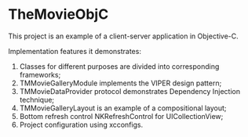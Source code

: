 # TheMovieObjC

This project is an example of a client-server application in Objective-C.

Implementation features it demonstrates:
1. Classes for different purposes are divided into corresponding frameworks;
2. TMMovieGalleryModule implements the VIPER design pattern;
3. TMMovieDataProvider protocol demonstrates Dependency Injection technique;
4. TMMovieGalleryLayout is an example of a compositional layout;
5. Bottom refresh control NKRefreshControl for UICollectionView; 
6. Project configuration using xcconfigs.
